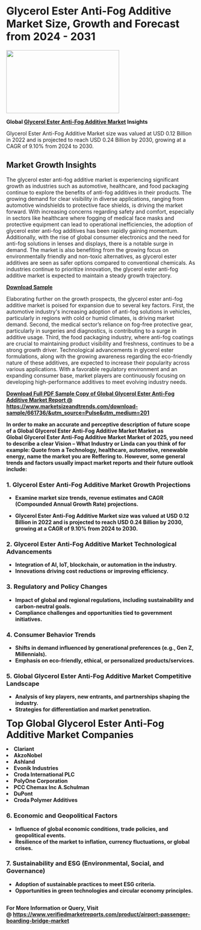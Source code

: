<H1>Glycerol Ester Anti-Fog Additive Market Size, Growth and Forecast from 2024 - 2031</H1><img class="aligncenter size-medium wp-image-584254" src="https://thirdeyenews.in/wp-content/uploads/2024/09/Global-Market-Research-300x168.jpeg" alt="" width="300" height="168" /><p><strong>Global&nbsp;<a href="https://www.marketsizeandtrends.com/download-sample/661736/&amp;utm_source=Pulse&amp;utm_medium=201">Glycerol Ester Anti-Fog Additive Market</a> Insights</strong></p><p>Glycerol Ester Anti-Fog Additive Market size was valued at USD 0.12 Billion in 2022 and is projected to reach USD 0.24 Billion by 2030, growing at a CAGR of 9.10% from 2024 to 2030.</p><p><h2>Market Growth Insights</h2> The glycerol ester anti-fog additive market is experiencing significant growth as industries such as automotive, healthcare, and food packaging continue to explore the benefits of anti-fog additives in their products. The growing demand for clear visibility in diverse applications, ranging from automotive windshields to protective face shields, is driving the market forward. With increasing concerns regarding safety and comfort, especially in sectors like healthcare where fogging of medical face masks and protective equipment can lead to operational inefficiencies, the adoption of glycerol ester anti-fog additives has been rapidly gaining momentum. Additionally, with the rise of global consumer electronics and the need for anti-fog solutions in lenses and displays, there is a notable surge in demand. The market is also benefiting from the growing focus on environmentally friendly and non-toxic alternatives, as glycerol ester additives are seen as safer options compared to conventional chemicals. As industries continue to prioritize innovation, the glycerol ester anti-fog additive market is expected to maintain a steady growth trajectory. <p><strong><a href="#">Download Sample</a></strong></p> Elaborating further on the growth prospects, the glycerol ester anti-fog additive market is poised for expansion due to several key factors. First, the automotive industry's increasing adoption of anti-fog solutions in vehicles, particularly in regions with cold or humid climates, is driving market demand. Second, the medical sector’s reliance on fog-free protective gear, particularly in surgeries and diagnostics, is contributing to a surge in additive usage. Third, the food packaging industry, where anti-fog coatings are crucial to maintaining product visibility and freshness, continues to be a strong growth driver. Technological advancements in glycerol ester formulations, along with the growing awareness regarding the eco-friendly nature of these additives, are expected to increase their popularity across various applications. With a favorable regulatory environment and an expanding consumer base, market players are continuously focusing on developing high-performance additives to meet evolving industry needs. <p><strong><a href="#"></p><p><span class=""><strong>Download Full PDF Sample Copy of Global Glycerol Ester Anti-Fog Additive Market Report</strong> @ <a href="https://www.marketsizeandtrends.com/download-sample/661736/&amp;utm_source=Pulse&amp;utm_medium=201" target="_blank">https://www.marketsizeandtrends.com/download-sample/661736/&amp;utm_source=Pulse&amp;utm_medium=201</a></span></p><p>In order to make an accurate and perceptive description of future scope of a Global&nbsp;Glycerol Ester Anti-Fog Additive Market Market as Global&nbsp;Glycerol Ester Anti-Fog Additive Market Market of 2025, you need to describe a clear Vision &ndash; What Industry or Linda can you think of for example: Quote from a Technology, healthcare, automotive, renewable energy, name the market you are Reffering to. However, some general trends and factors usually impact market reports and their future outlook include:</p><h3>1.&nbsp;<strong>Glycerol Ester Anti-Fog Additive Market Growth Projections</strong></h3><ul><li>Examine market size trends, revenue estimates and CAGR (Compounded Annual Growth Rate) projections.</li><li><p>Glycerol Ester Anti-Fog Additive Market size was valued at USD 0.12 Billion in 2022 and is projected to reach USD 0.24 Billion by 2030, growing at a CAGR of 9.10% from 2024 to 2030.</p></li></ul><h3>2.&nbsp;<strong>Glycerol Ester Anti-Fog Additive Market Technological Advancements</strong></h3><ul><li>Integration of AI, IoT, blockchain, or automation in the industry.</li><li>Innovations driving cost reductions or improving efficiency.</li></ul><h3>3.&nbsp;<strong>Regulatory and Policy Changes</strong></h3><ul><li>Impact of global and regional regulations, including sustainability and carbon-neutral goals.</li><li>Compliance challenges and opportunities tied to government initiatives.</li></ul><h3>4.&nbsp;<strong>Consumer Behavior Trends</strong></h3><ul><li>Shifts in demand influenced by generational preferences (e.g., Gen Z, Millennials).</li><li>Emphasis on eco-friendly, ethical, or personalized products/services.</li></ul><h3>5.&nbsp;<strong>Global Glycerol Ester Anti-Fog Additive Market Competitive Landscape</strong></h3><ul><li>Analysis of key players, new entrants, and partnerships shaping the industry.</li><li>Strategies for differentiation and market penetration.</li></ul><p data-pm-slice="1 1 []"><span style="color: inherit; font-family: inherit; font-size: 25px;">Top Global Glycerol Ester Anti-Fog Additive Market Companies</span></p><div class="" data-test-id=""><p><li>Clariant</li><li> AkzoNobel</li><li> Ashland</li><li> Evonik Industries</li><li> Croda International PLC</li><li> PolyOne Corporation</li><li> PCC Chemax Inc A.Schulman</li><li> DuPont</li><li> Croda Polymer Additives</li></p></div><h3>6.&nbsp;<strong>Economic and Geopolitical Factors</strong></h3><ul><li>Influence of global economic conditions, trade policies, and geopolitical events.</li><li>Resilience of the market to inflation, currency fluctuations, or global crises.</li></ul><h3>7.&nbsp;<strong>Sustainability and ESG (Environmental, Social, and Governance)</strong></h3><ul><li>Adoption of sustainable practices to meet ESG criteria.</li><li>Opportunities in green technologies and circular economy principles.</li></ul><h2><strong style="font-size: 14px;">For More Information or Query, Visit @&nbsp;</strong><a style="background-color: #ffffff; font-size: 14px;" href="https://www.marketsizeandtrends.com/report/glycerol-ester-anti-fog-additive-market/" target="_blank">https://www.verifiedmarketreports.com/product/airport-passenger-boarding-bridge-market</a></h2>

